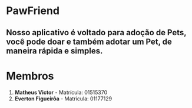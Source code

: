 
<h1>PawFriend</h1>
<h2> Nosso aplicativo é voltado para adoção de Pets, você pode doar e também adotar um Pet, de maneira rápida e simples.</h2>

<h1>Membros</h1>
<ol>
    <li><strong>Matheus Victor</strong> - Matrícula: 01515370</li>
    <li><strong>Everton Figueirôa</strong> - Matrícula: 01177129</li>
</ol>
